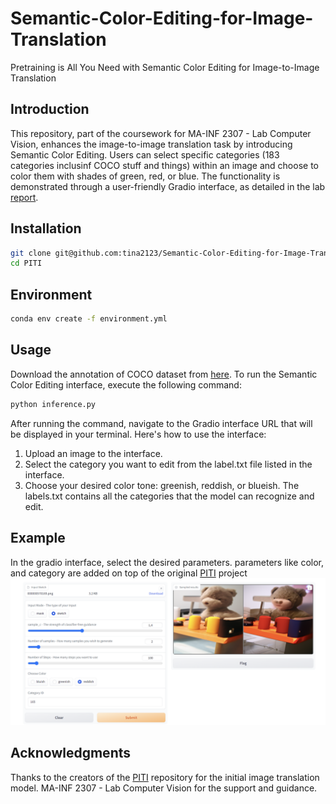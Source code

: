 # Semantic-Color-Editing-for-Image-Translation
 Pretraining is All You Need with Semantic Color Editing for Image-to-Image Translation
 ## Introduction
This repository, part of the coursework for MA-INF 2307 - Lab Computer Vision, enhances the image-to-image translation task by introducing Semantic Color Editing. Users can select specific categories (183 categories inclusinf COCO stuff and things) within an image and choose to color them with shades of green, red, or blue. The functionality is demonstrated through a user-friendly Gradio interface, as detailed in the lab [report](https://drive.google.com/file/d/18FduahKdY7O4SHAE7ZFwDJfoDbbt3QVh/view?usp=sharing).

## Installation
```bash
git clone git@github.com:tina2123/Semantic-Color-Editing-for-Image-Translation.git
cd PITI
```

## Environment
```bash
conda env create -f environment.yml
```

## Usage
Download the annotation of COCO dataset from [here](https://github.com/nightrome/cocostuff). 
To run the Semantic Color Editing interface, execute the following command:
```bash
python inference.py
```

After running the command, navigate to the Gradio interface URL that will be displayed in your terminal. Here's how to use the interface:
1. Upload an image to the interface.
2. Select the category you want to edit from the label.txt file listed in the interface.
3. Choose your desired color tone: greenish, reddish, or blueish.
The labels.txt contains all the categories that the model can recognize and edit.


## Example
In the gradio interface, select the desired parameters. parameters like color, and category are added on top of the original [PITI](https://github.com/PITI-Synthesis/PITI) project 
![Image](img_interface.png)


## Acknowledgments
Thanks to the creators of the [PITI](https://github.com/PITI-Synthesis/PITI) repository for the initial image translation model.
MA-INF 2307 - Lab Computer Vision for the support and guidance.
